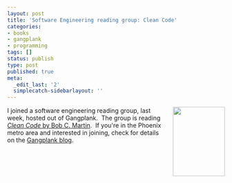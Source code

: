 ```yaml
---
layout: post
title: 'Software Engineering reading group: Clean Code'
categories:
- books
- gangplank
- programming
tags: []
status: publish
type: post
published: true
meta:
  _edit_last: '2'
  simplecatch-sidebarlayout: ''
---
```

<a href="http://www.amazon.com/gp/product/0132350882/ref=as_li_ss_il?ie=UTF8&amp;tag=wiltblog-20&amp;linkCode=as2&amp;camp=217145&amp;creative=399369&amp;creativeASIN=0132350882"><img style="float: right; margin-left: 1em;" src="http://photos.smugmug.com/photos/i-QB9t5HC/0/O/i-QB9t5HC.jpg" alt="" width="120" height="160" /></a>I joined a software engineering reading group, last week, hosted out of Gangplank.  The group is reading <a href="http://www.amazon.com/gp/product/0132350882/ref=as_li_ss_tl?ie=UTF8&amp;tag=wiltblog-20&amp;linkCode=as2&amp;camp=217145&amp;creative=399369&amp;creativeASIN=0132350882"><em>Clean Code</em> by Bob C. Martin</a>.  If you're in the Phoenix metro area and interested in joining, check for details on the <a href="http://gangplankhq.com/2011/06/software-engineering-reading-group/">Gangplank blog</a>.
